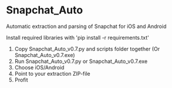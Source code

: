 # Snapchat_Auto
Automatic extraction and parsing of Snapchat for iOS and Android

Install required libraries with 'pip install -r requirements.txt'

1. Copy Snapchat_Auto_v0.7.py and scripts folder together (Or Snapchat_Auto_v0.7.exe)
2. Run Snapchat_Auto_v0.7.py or Snapchat_Auto_v0.7.exe
3. Choose iOS/Android
4. Point to your extraction ZIP-file
5. Profit
